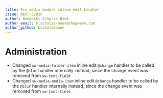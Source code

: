 ```yaml
---
title: Fix media module inline edit handler
issue: NEXT-32926
author: Benedikt Schulze Baek
author_email: b.schulze-baek@shopware.com
author_github: bschulzebaek
---
```

# Administration
* Changed `sw-media-folder-item` inline edit `@change` handler to be called by the `@blur` handler internally instead, since the change event was removed from `sw-text-field`
* Changed `sw-media-media-item` inline edit `@change` handler to be called by the `@blur` handler internally instead, since the change event was removed from `sw-text-field`
